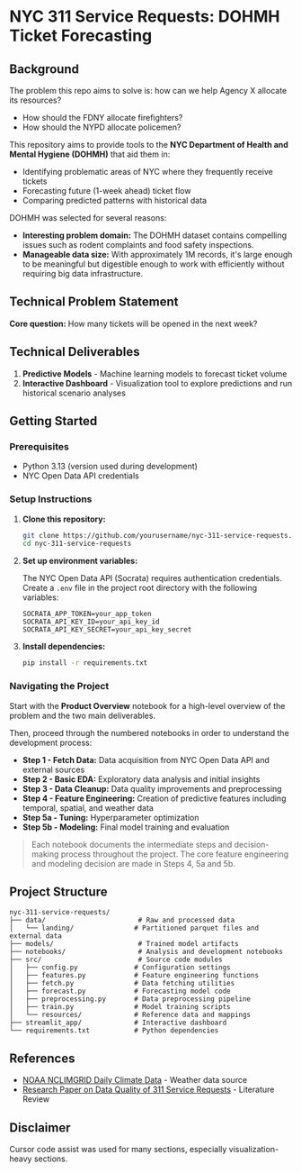 # NYC 311 Service Requests: DOHMH Ticket Forecasting

## Background
The problem this repo aims to solve is: how can we help Agency X allocate its resources?
- How should the FDNY allocate firefighters?
- How should the NYPD allocate policemen?

This repository aims to provide tools to the **NYC Department of Health and Mental Hygiene (DOHMH)** that aid them in:
- Identifying problematic areas of NYC where they frequently receive tickets
- Forecasting future (1-week ahead) ticket flow
- Comparing predicted patterns with historical data

DOHMH was selected for several reasons:

- **Interesting problem domain:** The DOHMH dataset contains compelling issues such as rodent complaints and food safety inspections.
- **Manageable data size:** With approximately 1M records, it's large enough to be meaningful but digestible enough to work with efficiently without requiring big data infrastructure.

## Technical Problem Statement

**Core question:** How many tickets will be opened in the next week?

## Technical Deliverables

1. **Predictive Models** - Machine learning models to forecast ticket volume
2. **Interactive Dashboard** - Visualization tool to explore predictions and run historical scenario analyses

## Getting Started

### Prerequisites

- Python 3.13 (version used during development)
- NYC Open Data API credentials

### Setup Instructions

1. **Clone this repository:**
   ```bash
   git clone https://github.com/yourusername/nyc-311-service-requests.git
   cd nyc-311-service-requests
   ```

2. **Set up environment variables:**
   
   The NYC Open Data API (Socrata) requires authentication credentials. Create a `.env` file in the project root directory with the following variables:
   ```
   SOCRATA_APP_TOKEN=your_app_token
   SOCRATA_API_KEY_ID=your_api_key_id
   SOCRATA_API_KEY_SECRET=your_api_key_secret
   ```

3. **Install dependencies:**
   ```bash
   pip install -r requirements.txt
   ```

### Navigating the Project

Start with the **Product Overview** notebook for a high-level overview of the problem and the two main deliverables.

Then, proceed through the numbered notebooks in order to understand the development process:

- **Step 1 - Fetch Data:** Data acquisition from NYC Open Data API and external sources
- **Step 2 - Basic EDA:** Exploratory data analysis and initial insights
- **Step 3 - Data Cleanup:** Data quality improvements and preprocessing
- **Step 4 - Feature Engineering:** Creation of predictive features including temporal, spatial, and weather data
- **Step 5a - Tuning:** Hyperparameter optimization
- **Step 5b - Modeling:** Final model training and evaluation

> Each notebook documents the intermediate steps and decision-making process throughout the project. The core feature engineering and modeling decision are made in Steps 4, 5a and 5b.

## Project Structure

```
nyc-311-service-requests/
├── data/                       # Raw and processed data
│   └── landing/               # Partitioned parquet files and external data
├── models/                     # Trained model artifacts
├── notebooks/                  # Analysis and development notebooks
├── src/                        # Source code modules
│   ├── config.py              # Configuration settings
│   ├── features.py            # Feature engineering functions
│   ├── fetch.py               # Data fetching utilities
│   ├── forecast.py            # Forecasting model code
│   ├── preprocessing.py       # Data preprocessing pipeline
│   ├── train.py               # Model training scripts
│   └── resources/             # Reference data and mappings
├── streamlit_app/             # Interactive dashboard
└── requirements.txt           # Python dependencies
```

## References

- [NOAA NCLIMGRID Daily Climate Data](https://noaa-nclimgrid-daily-pds.s3.amazonaws.com/index.html#EpiNOAA/v1-0-0/parquet/cty/YEAR=2025/STATUS=scaled/) - Weather data source
- [Research Paper on Data Quality of 311 Service Requests](https://arxiv.org/pdf/2502.08649) - Literature Review

## Disclaimer

Cursor code assist was used for many sections, especially visualization-heavy sections.
